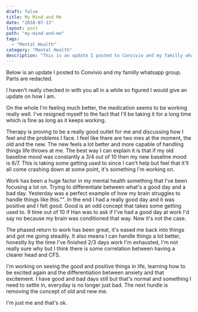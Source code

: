 ```yaml
---
draft: false
title: My Mind and Me
date: "2018-07-13"
layout: post
path: "my-mind-and-me"
tags:
  - "Mental Health"
category: "Mental Health"
description: "This is an update I posted to Convivio and my familly whatsapp group. Parts are redacted."
---
```

Below is an update I posted to Convivio and my familly whatsapp group. Parts are redacted.

I haven't really checked in with you all in a while so figured I would give an update on how I am.

On the whole I'm feeling much better, the medication seems to be working really well. I've resigned myself to the fact that I'll be taking it for a long time which is fine as long as it keeps working. 

Therapy is proving to be a really good outlet for me and discussing how I feel and the problems I face. I feel like there are two mes at the moment, the old and the new. The new feels a lot better and more capable of handling things life throws at me. The best way I can explain it is that if my old baseline mood was constantly a 3/4 out of 10 then my new baseline mood is 6/7. This is taking some getting used to since I can't help but feel that it'll all come crashing down at some point, it's something I'm working on.

Work has been a huge factor in my mental health something that I've been focusing a lot on. Trying to differentiate between what's a good day and a bad day. Yesterday was a perfect example of how my brain struggles to handle things like this."<SNIP>". In the end I had a really good day and it was positive and I felt good. Good is an odd concept that takes some getting used to. 9 time out of 10 if Han was to ask if I've had a good day at work I'd say no because my brain was conditioned that way. Now it's not the case.

The phased return to work has been great, it's eased me back into things and got me going steadily. It also means I can handle things a lot better, honestly by the time I've finished 2/3 days work I'm exhausted, I'm not really sure why but I think there is some correlation between having a clearer head and CFS.

I'm working on seeing the good and positive things in life, learning how to be excited again and the differentiation between anxiety and that excitement. I have good and bad days still but that's normal and something I need to settle in, everyday is no longer just bad. The next hurdle is removing the concept of old and new me. 

I'm just me and that's ok.